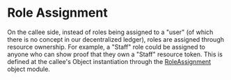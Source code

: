 # Role Assignment

On the callee side, instead of roles being assigned to a "user" (of which there is no concept in our decentralized
ledger), roles are assigned through resource ownership. For example, a "Staff" role could be assigned to anyone who
can show proof that they own a "Staff" resource token. This is defined at the callee's Object instantiation
through the [RoleAssignment](../../attached_modules/role_assignment) object module.

